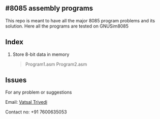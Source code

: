 #8085 assembly programs
------------------------
This repo is meant to have all the major 8085 program problems and its solution.
Here all the programs are tested on GNUSim8085 


Index
-----------
1. Store 8-bit data in memory
	>Program1.asm
	>Program2.asm




Issues
-------------
For any problem or suggestions

Email: [Vatsal Trivedi](trivedivatsal005@gmail.com)

Contact no: +91 7600635053
